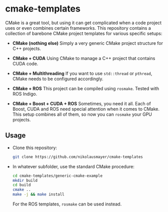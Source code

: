 # cmake-templates

CMake is a great tool, but using it can get complicated when a code project uses or even combines certain frameworks. This repository contains a collection of barebone CMake project templates for various specific setups:


*  **CMake (nothing else)**
   Simply a very generic CMake project structure for C++ projects.

*  **CMake + CUDA**
   Using CMake to manage a C++ project that contains CUDA code.

*  **CMake + Multithreading**
   If you want to use `std::thread` or `pthread`, CMake needs to be configured accordingly.

*  **CMake + ROS**
   This project can be compiled using `rosmake`. Tested with ROS Indigo.

*  **CMake + Boost + CUDA + ROS**
   Sometimes, you need it all. Each of Boost, CUDA and ROS need special attention when it comes to CMake. This setup combines all of them, so now you can `rosmake` your GPU projects.



## Usage

*  Clone this repository:
   ```bash
   git clone https://github.com/nikolausmayer/cmake-templates
   ```

*  In whatever subfolder, use the standard CMake procedure:
   ```bash
   cd cmake-templates/generic-cmake-example
   mkdir build
   cd build
   cmake ..
   make -j && make install
   ```
   For the ROS templates, `rosmake` can be used instead.


